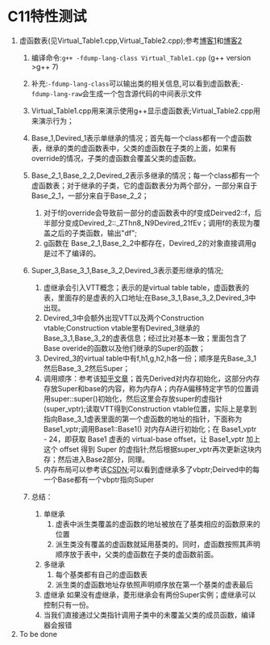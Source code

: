 <!--
 * @Author: tylerytr
 * @Date: 2023-08-02 09:48:35
 * @LastEditors: tylerytr
 * @LastEditTime: 2023-08-02 11:35:21
 * @FilePath: /CPP_example/c11_playground/README.md
 * Email:601576661@qq.com
 * Copyright (c) 2023 by tyleryin, All Rights Reserved. 
-->


# C11特性测试
1. 虚函数表(见Virtual_Table1.cpp,Virtual_Table2.cpp);参考[博客1](https://www.cnblogs.com/hamwj1991/p/12907683.html)和[博客2](https://www.cnblogs.com/Mered1th/p/10924545.html)
   1. 编译命令:`g++ -fdump-lang-class Virtual_Table1.cpp` (g++ version >g++ 7)
   2. 补充:`-fdump-lang-class`可以输出类的相关信息,可以看到虚函数表;`-fdump-lang-raw`会生成一个包含源代码的中间表示文件
   3. Virtual_Table1.cpp用来演示使用g++显示虚函数表;Virtual_Table2.cpp用来演示行为；
   4. Base_1,Devired_1表示单继承的情况；首先每一个class都有一个虚函数表，继承的类的虚函数表中，父类的虚函数在子类的上面，如果有override的情况，子类的虚函数会覆盖父类的虚函数。
   5. Base_2_1,Base_2_2,Devired_2表示多继承的情况；每一个class都有一个虚函数表；对于继承的子类，它的虚函数表分为两个部分，一部分来自于Base_2_1，一部分来自于Base_2_2；
      1. 对于f的override会导致前一部分的虚函数表中的f变成Deirved2::f，后半部分变成Devired_2::_ZThn8_N9Devired_21fEv；调用f的表现为覆盖之后的子类函数，输出"df";
      2. g函数在 Base_2_1,Base_2_2中都存在，Devired_2的对象直接调用g是过不了编译的。
   6. Super_3,Base_3_1,Base_3_2,Devired_3表示菱形继承的情况;
      1. 虚继承会引入VTT概念；表示的是virtual table table，虚函数表的表，里面存的是虚表的入口地址;在Base_3_1,Base_3_2,Devired_3中出现。
      2. Devired_3中会额外出现VTT以及两个Construction vtable;Construction vtable里有Devired_3继承的Base_3_1,Base_3_2的虚表信息；经过比对基本一致；里面包含了Base overide的函数以及他们继承的Super的函数；
      3. Devired_3的virtual table中有f,h1,g,h2,h各一份；顺序是先Base_3_1然后Base_3_2然后Super；
      4. 调用顺序：参考该[知乎文章](https://zhuanlan.zhihu.com/p/268324735)；首先Derived对内存初始化，这部分内存存放Super和base的内容，称为内存A；内存A偏移特定字节的位置调用super::super()初始化，然后这里会存放super的虚指针(super_vptr);读取VTT得到Construction vtable位置，实际上是拿到指向Base_3_1虚表里面的第一个虚函数的地址的指针，下面称为 Base1_vptr;调用Base1::Base1() 对内存A进行初始化；在 Base1_vptr - 24，即获取 Base1 虚表的 virtual-base offset，让 Base1_vptr 加上这个 offset 得到 Super 的虚指针;然后根据super_vptr再次更新这块内存；然后进入Base2部分，同理。
      5. 内存布局可以参考该[CSDN](https://blog.csdn.net/qq_41431406/article/details/84933450);可以看到虚继承多了vbptr;Deirved中的每一个Base都有一个vbptr指向Super
        
   7. 总结：
      1. 单继承
         1. 虚表中派生类覆盖的虚函数的地址被放在了基类相应的函数原来的位置
         2. 派生类没有覆盖的虚函数就延用基类的。同时，虚函数按照其声明顺序放于表中，父类的虚函数在子类的虚函数前面。
      2. 多继承
         1. 每个基类都有自己的虚函数表
         2. 派生类的虚函数地址存依照声明顺序放在第一个基类的虚表最后
      3. 虚继承 如果没有虚继承，菱形继承会有两份Super实例；虚继承可以控制只有一份。
      4. 当我们直接通过父类指针调用子类中的未覆盖父类的成员函数，编译器会报错
2. To be done 
